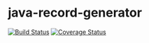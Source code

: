 # java-record-generator

[![Build Status](https://travis-ci.org/jedwards1211/java-record-generator.svg?branch=master)](https://travis-ci.org/jedwards1211/java-record-generator)
[![Coverage Status](https://coveralls.io/repos/github/jedwards1211/java-record-generator/badge.svg?branch=master)](https://coveralls.io/github/jedwards1211/java-record-generator?branch=master)

